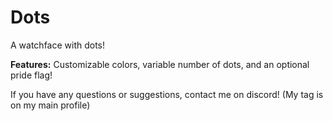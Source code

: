# Dots

A watchface with dots!

**Features:** Customizable colors, variable number of dots, and an optional pride flag!

If you have any questions or suggestions, contact me on discord! 
(My tag is on my main profile)
